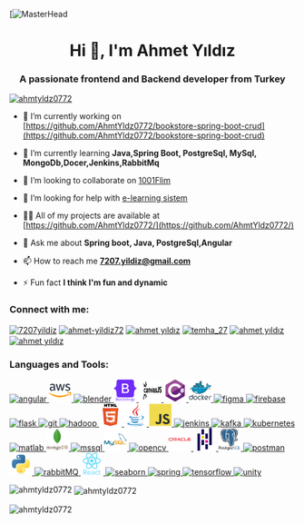  [![MasterHead]([[https://www.google.com/url?sa=i&url=https%3A%2F%2Fdeveloper.okta.com%2Fblog%2F2020%2F06%2F17%2Fangular-docker-spring-boot&psig=AOvVaw3BXJ993xej03KDuN3AkI66&ust=1737544373133000&source=images&cd=vfe&opi=89978449&ved=0CBQQjRxqFwoTCNDXnazXhosDFQAAAAAdAAAAABAE](https://www.google.com/url?sa=i&url=https%3A%2F%2Fmedium.com%2F%40grind.coding%2Fdeploying-java-spring-boot-application-on-kubernetes-with-database-a62ccf5aae20&psig=AOvVaw2E7VJYr0_Y8n75k89DoFJ6&ust=1737544517425000&source=images&cd=vfe&opi=89978449&ved=0CBQQjRxqFwoTCNDoiZLYhosDFQAAAAAdAAAAABAJ)](https://www.google.com/url?sa=i&url=https%3A%2F%2Fdev.to%2Fwkrzywiec%2Fhow-to-run-database-backend-and-frontend-in-a-single-click-with-docker-compose-of1&psig=AOvVaw2eDoXhyTsrvOomQJqJ68O6&ust=1737544633475000&source=images&cd=vfe&opi=89978449&ved=0CBQQjRxqFwoTCNCwpKvYhosDFQAAAAAdAAAAABAK))

<h1 align="center">Hi 👋, I'm Ahmet Yıldız</h1>
<h3 align="center">A passionate frontend and Backend developer from Turkey</h3>

<p align="left"> <a href="https://github.com/ryo-ma/github-profile-trophy"><img src="https://github-profile-trophy.vercel.app/?username=ahmtyldz0772" alt="ahmtyldz0772" /></a> </p>

- 🔭 I’m currently working on [https://github.com/AhmtYldz0772/bookstore-spring-boot-crud](https://github.com/AhmtYldz0772/bookstore-spring-boot-crud)

- 🌱 I’m currently learning **Java,Spring Boot, PostgreSql, MySql, MongoDb,Docer,Jenkins,RabbitMq**

- 👯 I’m looking to collaborate on [1001Flim](https://github.com/AhmtYldz0772/SMU_frontend/tree/main)

- 🤝 I’m looking for help with [e-learning sistem](https://github.com/AhmtYldz0772/e-learning-sistem)

- 👨‍💻 All of my projects are available at [https://github.com/AhmtYldz0772/](https://github.com/AhmtYldz0772/)

- 💬 Ask me about **Spring boot, Java, PostgreSql,Angular**

- 📫 How to reach me **7207.yildiz@gmail.com**

- ⚡ Fun fact **I think I'm fun and dynamic**

<h3 align="left">Connect with me:</h3>
<p align="left">
<a href="https://twitter.com/7207yildiz" target="blank"><img align="center" src="https://raw.githubusercontent.com/rahuldkjain/github-profile-readme-generator/master/src/images/icons/Social/twitter.svg" alt="7207yildiz" height="30" width="40" /></a>
<a href="https://linkedin.com/in/ahmet-yildiz72" target="blank"><img align="center" src="https://raw.githubusercontent.com/rahuldkjain/github-profile-readme-generator/master/src/images/icons/Social/linked-in-alt.svg" alt="ahmet-yildiz72" height="30" width="40" /></a>
<a href="https://stackoverflow.com/users/ahmet yıldız" target="blank"><img align="center" src="https://raw.githubusercontent.com/rahuldkjain/github-profile-readme-generator/master/src/images/icons/Social/stack-overflow.svg" alt="ahmet yıldız" height="30" width="40" /></a>
<a href="https://instagram.com/temha_27" target="blank"><img align="center" src="https://raw.githubusercontent.com/rahuldkjain/github-profile-readme-generator/master/src/images/icons/Social/instagram.svg" alt="temha_27" height="30" width="40" /></a>
<a href="https://www.youtube.com/c/ahmet yıldız" target="blank"><img align="center" src="https://raw.githubusercontent.com/rahuldkjain/github-profile-readme-generator/master/src/images/icons/Social/youtube.svg" alt="ahmet yıldız" height="30" width="40" /></a>
<a href="https://www.hackerrank.com/ahmet yıldız" target="blank"><img align="center" src="https://raw.githubusercontent.com/rahuldkjain/github-profile-readme-generator/master/src/images/icons/Social/hackerrank.svg" alt="ahmet yıldız" height="30" width="40" /></a>
</p>

<h3 align="left">Languages and Tools:</h3>
<p align="left"> <a href="https://angular.io" target="_blank" rel="noreferrer"> <img src="https://angular.io/assets/images/logos/angular/angular.svg" alt="angular" width="40" height="40"/> </a> <a href="https://aws.amazon.com" target="_blank" rel="noreferrer"> <img src="https://raw.githubusercontent.com/devicons/devicon/master/icons/amazonwebservices/amazonwebservices-original-wordmark.svg" alt="aws" width="40" height="40"/> </a> <a href="https://www.blender.org/" target="_blank" rel="noreferrer"> <img src="https://download.blender.org/branding/community/blender_community_badge_white.svg" alt="blender" width="40" height="40"/> </a> <a href="https://getbootstrap.com" target="_blank" rel="noreferrer"> <img src="https://raw.githubusercontent.com/devicons/devicon/master/icons/bootstrap/bootstrap-plain-wordmark.svg" alt="bootstrap" width="40" height="40"/> </a> <a href="https://canvasjs.com" target="_blank" rel="noreferrer"> <img src="https://raw.githubusercontent.com/Hardik0307/Hardik0307/master/assets/canvasjs-charts.svg" alt="canvasjs" width="40" height="40"/> </a> <a href="https://www.w3schools.com/cs/" target="_blank" rel="noreferrer"> <img src="https://raw.githubusercontent.com/devicons/devicon/master/icons/csharp/csharp-original.svg" alt="csharp" width="40" height="40"/> </a> <a href="https://www.docker.com/" target="_blank" rel="noreferrer"> <img src="https://raw.githubusercontent.com/devicons/devicon/master/icons/docker/docker-original-wordmark.svg" alt="docker" width="40" height="40"/> </a> <a href="https://www.figma.com/" target="_blank" rel="noreferrer"> <img src="https://www.vectorlogo.zone/logos/figma/figma-icon.svg" alt="figma" width="40" height="40"/> </a> <a href="https://firebase.google.com/" target="_blank" rel="noreferrer"> <img src="https://www.vectorlogo.zone/logos/firebase/firebase-icon.svg" alt="firebase" width="40" height="40"/> </a> <a href="https://flask.palletsprojects.com/" target="_blank" rel="noreferrer"> <img src="https://www.vectorlogo.zone/logos/pocoo_flask/pocoo_flask-icon.svg" alt="flask" width="40" height="40"/> </a> <a href="https://git-scm.com/" target="_blank" rel="noreferrer"> <img src="https://www.vectorlogo.zone/logos/git-scm/git-scm-icon.svg" alt="git" width="40" height="40"/> </a> <a href="https://hadoop.apache.org/" target="_blank" rel="noreferrer"> <img src="https://www.vectorlogo.zone/logos/apache_hadoop/apache_hadoop-icon.svg" alt="hadoop" width="40" height="40"/> </a> <a href="https://www.w3.org/html/" target="_blank" rel="noreferrer"> <img src="https://raw.githubusercontent.com/devicons/devicon/master/icons/html5/html5-original-wordmark.svg" alt="html5" width="40" height="40"/> </a> <a href="https://www.java.com" target="_blank" rel="noreferrer"> <img src="https://raw.githubusercontent.com/devicons/devicon/master/icons/java/java-original.svg" alt="java" width="40" height="40"/> </a> <a href="https://developer.mozilla.org/en-US/docs/Web/JavaScript" target="_blank" rel="noreferrer"> <img src="https://raw.githubusercontent.com/devicons/devicon/master/icons/javascript/javascript-original.svg" alt="javascript" width="40" height="40"/> </a> <a href="https://www.jenkins.io" target="_blank" rel="noreferrer"> <img src="https://www.vectorlogo.zone/logos/jenkins/jenkins-icon.svg" alt="jenkins" width="40" height="40"/> </a> <a href="https://kafka.apache.org/" target="_blank" rel="noreferrer"> <img src="https://www.vectorlogo.zone/logos/apache_kafka/apache_kafka-icon.svg" alt="kafka" width="40" height="40"/> </a> <a href="https://kubernetes.io" target="_blank" rel="noreferrer"> <img src="https://www.vectorlogo.zone/logos/kubernetes/kubernetes-icon.svg" alt="kubernetes" width="40" height="40"/> </a> <a href="https://www.mathworks.com/" target="_blank" rel="noreferrer"> <img src="https://upload.wikimedia.org/wikipedia/commons/2/21/Matlab_Logo.png" alt="matlab" width="40" height="40"/> </a> <a href="https://www.mongodb.com/" target="_blank" rel="noreferrer"> <img src="https://raw.githubusercontent.com/devicons/devicon/master/icons/mongodb/mongodb-original-wordmark.svg" alt="mongodb" width="40" height="40"/> </a> <a href="https://www.microsoft.com/en-us/sql-server" target="_blank" rel="noreferrer"> <img src="https://www.svgrepo.com/show/303229/microsoft-sql-server-logo.svg" alt="mssql" width="40" height="40"/> </a> <a href="https://www.mysql.com/" target="_blank" rel="noreferrer"> <img src="https://raw.githubusercontent.com/devicons/devicon/master/icons/mysql/mysql-original-wordmark.svg" alt="mysql" width="40" height="40"/> </a> <a href="https://opencv.org/" target="_blank" rel="noreferrer"> <img src="https://www.vectorlogo.zone/logos/opencv/opencv-icon.svg" alt="opencv" width="40" height="40"/> </a> <a href="https://www.oracle.com/" target="_blank" rel="noreferrer"> <img src="https://raw.githubusercontent.com/devicons/devicon/master/icons/oracle/oracle-original.svg" alt="oracle" width="40" height="40"/> </a> <a href="https://pandas.pydata.org/" target="_blank" rel="noreferrer"> <img src="https://raw.githubusercontent.com/devicons/devicon/2ae2a900d2f041da66e950e4d48052658d850630/icons/pandas/pandas-original.svg" alt="pandas" width="40" height="40"/> </a> <a href="https://www.postgresql.org" target="_blank" rel="noreferrer"> <img src="https://raw.githubusercontent.com/devicons/devicon/master/icons/postgresql/postgresql-original-wordmark.svg" alt="postgresql" width="40" height="40"/> </a> <a href="https://postman.com" target="_blank" rel="noreferrer"> <img src="https://www.vectorlogo.zone/logos/getpostman/getpostman-icon.svg" alt="postman" width="40" height="40"/> </a> <a href="https://www.python.org" target="_blank" rel="noreferrer"> <img src="https://raw.githubusercontent.com/devicons/devicon/master/icons/python/python-original.svg" alt="python" width="40" height="40"/> </a> <a href="https://www.rabbitmq.com" target="_blank" rel="noreferrer"> <img src="https://www.vectorlogo.zone/logos/rabbitmq/rabbitmq-icon.svg" alt="rabbitMQ" width="40" height="40"/> </a> <a href="https://reactjs.org/" target="_blank" rel="noreferrer"> <img src="https://raw.githubusercontent.com/devicons/devicon/master/icons/react/react-original-wordmark.svg" alt="react" width="40" height="40"/> </a> <a href="https://seaborn.pydata.org/" target="_blank" rel="noreferrer"> <img src="https://seaborn.pydata.org/_images/logo-mark-lightbg.svg" alt="seaborn" width="40" height="40"/> </a> <a href="https://spring.io/" target="_blank" rel="noreferrer"> <img src="https://www.vectorlogo.zone/logos/springio/springio-icon.svg" alt="spring" width="40" height="40"/> </a> <a href="https://www.tensorflow.org" target="_blank" rel="noreferrer"> <img src="https://www.vectorlogo.zone/logos/tensorflow/tensorflow-icon.svg" alt="tensorflow" width="40" height="40"/> </a> <a href="https://unity.com/" target="_blank" rel="noreferrer"> <img src="https://www.vectorlogo.zone/logos/unity3d/unity3d-icon.svg" alt="unity" width="40" height="40"/> </a> </p>

<p><img align="left" src="https://github-readme-stats.vercel.app/api/top-langs?username=ahmtyldz0772&show_icons=true&locale=en&layout=compact" alt="ahmtyldz0772" /></p>

<p>&nbsp;<img align="center" src="https://github-readme-stats.vercel.app/api?username=ahmtyldz0772&show_icons=true&locale=en" alt="ahmtyldz0772" /></p>

<p><img align="center" src="https://github-readme-streak-stats.herokuapp.com/?user=ahmtyldz0772&" alt="ahmtyldz0772" /></p>

